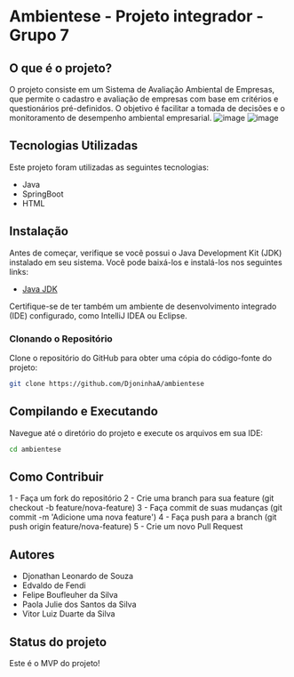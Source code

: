 # Ambientese - Projeto integrador - Grupo 7

## O que é o projeto?
O projeto consiste em um Sistema de Avaliação Ambiental de Empresas, que permite o cadastro e avaliação de empresas com base em critérios e questionários pré-definidos. O objetivo é facilitar a tomada de decisões e o monitoramento de desempenho ambiental empresarial.
![image](https://github.com/user-attachments/assets/019a0aaf-980f-4c87-af73-59aa71dcd5e5)
![image](https://github.com/user-attachments/assets/cc4bbcb0-ccf6-450c-9357-a745731d8ca6)


## Tecnologias Utilizadas

Este projeto foram utilizadas as seguintes tecnologias:

- Java
- SpringBoot
- HTML

## Instalação
Antes de começar, verifique se você possui o Java Development Kit (JDK) instalado em seu sistema. Você pode baixá-los e instalá-los nos seguintes links:

- [Java JDK](https://www.oracle.com/java/technologies/javase-downloads.html)

Certifique-se de ter também um ambiente de desenvolvimento integrado (IDE) configurado, como IntelliJ IDEA ou Eclipse.

### Clonando o Repositório
Clone o repositório do GitHub para obter uma cópia do código-fonte do projeto:

```bash
git clone https://github.com/DjoninhaA/ambientese
```

## Compilando e Executando
Navegue até o diretório do projeto e execute os arquivos em sua IDE:

```bash
cd ambientese
```

## Como Contribuir
1 - Faça um fork do repositório
2 - Crie uma branch para sua feature (git checkout -b feature/nova-feature)
3 - Faça commit de suas mudanças (git commit -m 'Adicione uma nova feature')
4 - Faça push para a branch (git push origin feature/nova-feature)
5 - Crie um novo Pull Request

## Autores
* Djonathan Leonardo de Souza
* Edvaldo de Fendi
* Felipe Boufleuher da Silva
* Paola Julie dos Santos da Silva
* Vitor Luiz Duarte da Silva

## Status do projeto
Este é o MVP do projeto!

